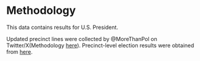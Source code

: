 # Methodology

This data contains results for U.S. President.

Updated precinct lines were collected by @MoreThanPol on Twitter/X(Methodology [here](https://docs.google.com/spreadsheets/d/12mDztEFxr6gA6vpxx3qBBkn-ajiG-BR2/edit?gid=1709191848#gid=1709191848)). Precinct-level election results were obtained from [here](https://results.sos.nd.gov/Default.aspx?map=Cty).